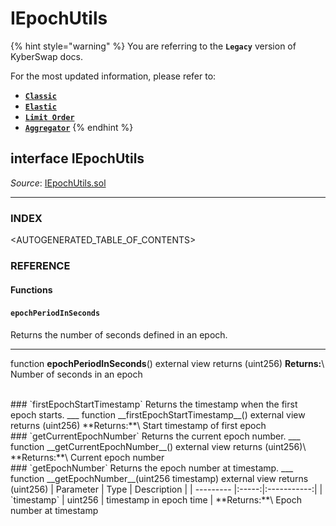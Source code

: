 # IEpochUtils

{% hint style="warning" %}
You are referring to the **`Legacy`** version of KyberSwap docs.

For the most updated information, please refer to:

* [**`Classic`**](../../../../liquidity-solutions/kyberswap-classic/)
* [**`Elastic`**](../../../../liquidity-solutions/kyberswap-elastic/)
* [**`Limit Order`**](../../../../kyberswap-solutions/limit-order/)
* [**`Aggregator`**](../../../../kyberswap-solutions/kyberswap-aggregator/)
{% endhint %}

## interface IEpochUtils

_Source_: [IEpochUtils.sol](https://github.com/KyberNetwork/smart-contracts/blob/master/contracts/sol6/Dao/IEpochUtils.sol)

***

### INDEX[​](https://docs.kyberswap.com/Legacy/api-abi/core-smart-contracts/api\_abi-iepochutils#index) <a href="#index" id="index"></a>

\<AUTOGENERATED\_TABLE\_OF\_CONTENTS>

### REFERENCE[​](https://docs.kyberswap.com/Legacy/api-abi/core-smart-contracts/api\_abi-iepochutils#reference) <a href="#reference" id="reference"></a>

#### Functions[​](https://docs.kyberswap.com/Legacy/api-abi/core-smart-contracts/api\_abi-iepochutils#functions) <a href="#functions" id="functions"></a>

#### `epochPeriodInSeconds`[​](https://docs.kyberswap.com/Legacy/api-abi/core-smart-contracts/api\_abi-iepochutils#epochperiodinseconds) <a href="#epochperiodinseconds" id="epochperiodinseconds"></a>

Returns the number of seconds defined in an epoch.

***

function **epochPeriodInSeconds**() external view returns (uint256) **Returns:**\ Number of seconds in an epoch

\
\### \`firstEpochStartTimestamp\` Returns the timestamp when the first epoch starts. \_\_\_ function \_\_firstEpochStartTimestamp\_\_() external view returns (uint256) \*\*Returns:\*\*\ Start timestamp of first epoch\
\### \`getCurrentEpochNumber\` Returns the current epoch number. \_\_\_ function \_\_getCurrentEpochNumber\_\_() external view returns (uint256)\ \*\*Returns:\*\*\ Current epoch number\
\### \`getEpochNumber\` Returns the epoch number at timestamp. \_\_\_ function \_\_getEpochNumber\_\_(uint256 timestamp) external view returns (uint256) | Parameter | Type | Description | | --------- |:-----:|:-----------:| | \`timestamp\` | uint256 | timestamp in epoch time | \*\*Returns:\*\*\ Epoch number at timestamp
